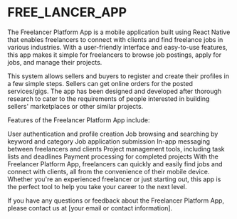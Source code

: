 # FREE_LANCER_APP
The Freelancer Platform App is a mobile application built using React Native that enables freelancers to connect with clients and find freelance jobs in various industries. With a user-friendly interface and easy-to-use features, this app makes it simple for freelancers to browse job postings, apply for jobs, and manage their projects.

This system allows sellers and buyers to register and create their profiles in a few simple steps. Sellers can get online orders for the posted services/gigs. The app has been designed and developed after thorough research to cater to the requirements of people interested in building sellers' marketplaces or other similar projects.

Features of the Freelancer Platform App include:

User authentication and profile creation
Job browsing and searching by keyword and category
Job application submission
In-app messaging between freelancers and clients
Project management tools, including task lists and deadlines
Payment processing for completed projects
With the Freelancer Platform App, freelancers can quickly and easily find jobs and connect with clients, all from the convenience of their mobile device. Whether you're an experienced freelancer or just starting out, this app is the perfect tool to help you take your career to the next level.

If you have any questions or feedback about the Freelancer Platform App, please contact us at [your email or contact information].
